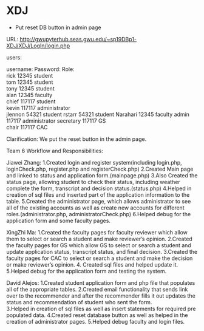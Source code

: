 # XDJ

* Put reset DB button in admin page

URL: http://gwupyterhub.seas.gwu.edu/~sp19DBp1-XDJ/XDJ/LogIn/login.php

users:


username:	Password:	Role:	
rick		12345		student		
tom			12345		student		
tony		12345		student		
alan		12345		faculty		
chief		117117		student		
kevin		117117		administrator	
jlennon		54321		student	
rstarr		54321		student	
Narahari	12345		faculty	
admin		117117		administrator
secretary	117117		GS	
chair		117117		CAC	

Clarification: We put the reset button in the admin page.


Team 6 Workflow and Responsibilities:


Jiawei Zhang:
1.Created login and register system(including login.php, loginCheck.php, register.php and registerCheck.php)
2.Created Main page and linked to status and application form.(mainpage.php) 
3.Also Created the status page, allowing student to check their status, including weather complete the form, transcript and decision status.(status.php)
4.Helped in creation of sql files and inserted part of the application information to the table.
5.Created the administrator page, which allows administrator to see all of the existing accounts as well as create new accounts for different roles.(administrator.php, administratorCheck.php) 
6.Helped debug for the application form and some faculty pages.



XingZhi Ma:
1.Created the faculty pages for faculty reviewer which allow them to select or search a student and make reviewer’s opinion.
2.Created the faculty pages for GS which allow GS to select or search a student and update application status, transcript status, and final decision.
3.Created the faculty pages for CAC to select or search a student and make the decision or make reviewer’s opinion.
4. Created sql files and helped update it.
5.Helped debug for the application form and testing the system. 





David Alejos:
1.Created student application form and php file that populates all of the appropriate tables.
2.Created email functionality that sends link over to the recommender and after the recommender fills it out updates the status and recommendation of student who sent the form.   
3.Helped in creation of sql files as well as insert statements for required pre populated data.
4.Created reset database button as well as helped in the creation of administrator pages.
5.Helped debug faculty  and login files. 
